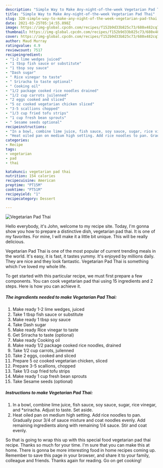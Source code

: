 ```yaml
---
description: "Simple Way to Make Any-night-of-the-week Vegetarian Pad Thai"
title: "Simple Way to Make Any-night-of-the-week Vegetarian Pad Thai"
slug: 328-simple-way-to-make-any-night-of-the-week-vegetarian-pad-thai
date: 2021-03-25T05:14:55.898Z
image: https://img-global.cpcdn.com/recipes/f152b9d33b825c73/680x482cq70/vegetarian-pad-thai-recipe-main-photo.jpg
thumbnail: https://img-global.cpcdn.com/recipes/f152b9d33b825c73/680x482cq70/vegetarian-pad-thai-recipe-main-photo.jpg
cover: https://img-global.cpcdn.com/recipes/f152b9d33b825c73/680x482cq70/vegetarian-pad-thai-recipe-main-photo.jpg
author: Maud Murray
ratingvalue: 4.9
reviewcount: 7517
recipeingredient:
- "1-2 lime wedges juiced"
- "1 tbsp fish sauce or substitute"
- "1 tbsp soy sauce"
- "Dash sugar"
- " Rice vinegar to taste"
- " Sriracha to taste optional"
- " Cooking oil"
- "1/2 package cooked rice noodles drained"
- "1/2 cup carrots juilenned"
- "2 eggs cooked and sliced"
- "5 oz cooked vegetarian chicken sliced"
- "3-5 scallions chopped"
- "1/3 cup fried tofu strips"
- "1 cup fresh bean sprouts"
- " Sesame seeds optional"
recipeinstructions:
- "In a bowl, combine lime juice, fish sauce, soy sauce, sugar, rice vinegar, and *sriracha. Adjust to taste. Set aside."
- "Heat oiled pan on medium high setting. Add rice noodles to pan. Gradually pour 3/4 of sauce mixture and coat noodles evenly. Add remaining ingredients along with remaining 1/4 sauce. Stir and coat evenly."
categories:
- Recipe
tags:
- vegetarian
- pad
- thai

katakunci: vegetarian pad thai 
nutrition: 154 calories
recipecuisine: American
preptime: "PT15M"
cooktime: "PT51M"
recipeyield: "1"
recipecategory: Dessert

---
```



![Vegetarian Pad Thai](https://img-global.cpcdn.com/recipes/f152b9d33b825c73/680x482cq70/vegetarian-pad-thai-recipe-main-photo.jpg)

Hello everybody, it's John, welcome to my recipe site. Today, I'm gonna show you how to prepare a distinctive dish, vegetarian pad thai. It is one of my favorites. For mine, I will make it a little bit unique. This will be really delicious.

Vegetarian Pad Thai is one of the most popular of current trending meals in the world. It's easy, it is fast, it tastes yummy. It's enjoyed by millions daily. They are nice and they look fantastic. Vegetarian Pad Thai is something which I've loved my whole life.




To get started with this particular recipe, we must first prepare a few components. You can cook vegetarian pad thai using 15 ingredients and 2 steps. Here is how you can achieve it.

<!--inarticleads1-->

##### The ingredients needed to make Vegetarian Pad Thai:

1. Make ready 1-2 lime wedges, juiced
1. Take 1 tbsp fish sauce or substitute
1. Make ready 1 tbsp soy sauce
1. Take Dash sugar
1. Make ready  Rice vinegar to taste
1. Get  Sriracha to taste (optional)
1. Make ready  Cooking oil
1. Make ready 1/2 package cooked rice noodles, drained
1. Take 1/2 cup carrots, juilenned
1. Take 2 eggs, cooked and sliced
1. Prepare 5 oz cooked vegetarian chicken, sliced
1. Prepare 3-5 scallions, chopped
1. Take 1/3 cup fried tofu strips
1. Make ready 1 cup fresh bean sprouts
1. Take  Sesame seeds (optional)




<!--inarticleads2-->

##### Instructions to make Vegetarian Pad Thai:

1. In a bowl, combine lime juice, fish sauce, soy sauce, sugar, rice vinegar, and *sriracha. Adjust to taste. Set aside.
1. Heat oiled pan on medium high setting. Add rice noodles to pan. Gradually pour 3/4 of sauce mixture and coat noodles evenly. Add remaining ingredients along with remaining 1/4 sauce. Stir and coat evenly.




So that is going to wrap this up with this special food vegetarian pad thai recipe. Thanks so much for your time. I'm sure that you can make this at home. There is gonna be more interesting food in home recipes coming up. Remember to save this page in your browser, and share it to your family, colleague and friends. Thanks again for reading. Go on get cooking!
